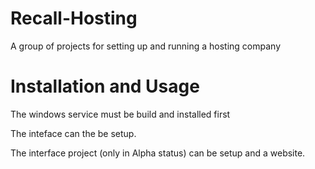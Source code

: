 Recall-Hosting
==============

A group of projects for setting up and running a hosting company


Installation and Usage
======================

The windows service must be build and installed first

The inteface can the be setup.




The interface project (only in Alpha status) can be setup and a website.


